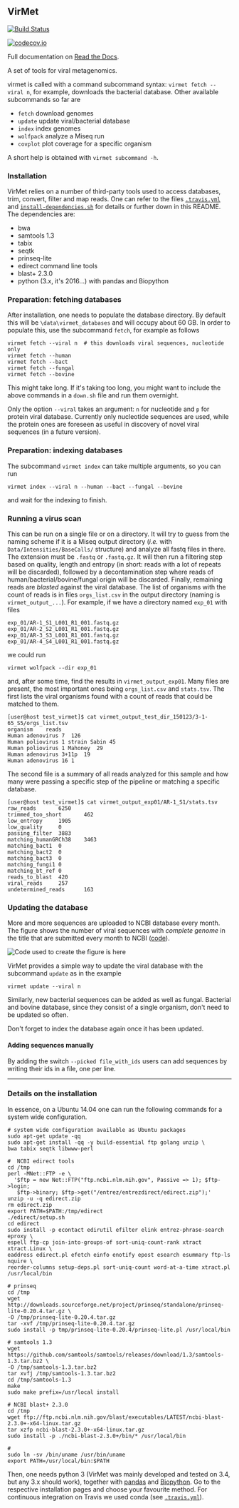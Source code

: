 VirMet
------

[![Build Status](https://travis-ci.org/ozagordi/VirMet.svg?branch=master)](https://travis-ci.org/ozagordi/VirMet)

[![codecov.io](https://codecov.io/github/ozagordi/VirMet/coverage.svg?branch=master)](https://codecov.io/github/ozagordi/VirMet?branch=master)

Full documentation on [Read the Docs](http://virmet.rtfd.org/en/latest/).

A set of tools for viral metagenomics.

virmet is called with a command subcommand
syntax: `virmet fetch --viral n`, for example, downloads the bacterial
database. Other available subcommands so far are

- `fetch`               download genomes
- `update`              update viral/bacterial database
- `index`               index genomes
- `wolfpack`            analyze a Miseq run
- `covplot`             plot coverage for a specific organism


A short help is obtained with `virmet subcommand -h`.

### Installation
VirMet relies on a number of third-party tools used to access databases, trim,
convert, filter and map reads. One can refer to the files [`.travis.yml`](./.travis.yml)
and [`install-dependencies.sh`](./install-dependencies.sh) for details or
further down in this README.
The dependencies are:

- bwa
- samtools 1.3
- tabix
- seqtk
- prinseq-lite
- edirect command line tools
- blast+ 2.3.0
- python (3.x, it's 2016...) with pandas and Biopython


### Preparation: fetching databases

After installation, one needs to populate the database directory. By default
this will be `\data\virmet_databases` and will occupy about 60 GB. In order to
populate this, use the subcommand `fetch`, for example as follows

    virmet fetch --viral n  # this downloads viral sequences, nucleotide only
    virmet fetch --human
    virmet fetch --bact
    virmet fetch --fungal
    virmet fetch --bovine

This might take long. If it's taking too long, you might want to include the
above commands in a `down.sh` file and run them overnight.

Only the option `--viral` takes an argument: `n` for nucleotide and `p` for
protein viral database. Currently only nucleotide sequences are used, while the
protein ones are foreseen as useful in discovery of novel viral sequences
(in a future version).


### Preparation: indexing databases

The subcommand `virmet index` can take multiple arguments, so you can run

    virmet index --viral n --human --bact --fungal --bovine

and wait for the indexing to finish.


### Running a virus scan

This can be run on a single file or on a directory. It will try to guess from
the naming scheme if it is a Miseq output directory (_i.e._ with
`Data/Intensities/BaseCalls/` structure) and analyze all fastq files in there.
The extension must be `.fastq` or `.fastq.gz`. It will then run a filtering
step based on quality, length and entropy (in short: reads with a lot of
repeats will be discarded), followed by a decontamination step where reads
of human/bacterial/bovine/fungal origin will be discarded. Finally, remaining
reads are _blasted_ against the viral database. The list of organisms with the
count of reads is in files `orgs_list.csv` in the output directory
(naming is `virmet_output_...`). For example, if we have a directory named
`exp_01` with files

    exp_01/AR-1_S1_L001_R1_001.fastq.gz
    exp_01/AR-2_S2_L001_R1_001.fastq.gz
    exp_01/AR-3_S3_L001_R1_001.fastq.gz
    exp_01/AR-4_S4_L001_R1_001.fastq.gz

we could run

    virmet wolfpack --dir exp_01

and, after some time, find the results in `virmet_output_exp01`. Many files are
present, the most important ones being `orgs_list.csv` and `stats.tsv`. The
first lists the viral organisms found with a count of reads that could be
matched to them.

    [user@host test_virmet]$ cat virmet_output_test_dir_150123/3-1-65_S5/orgs_list.tsv
    organism	reads
    Human adenovirus 7	126
    Human poliovirus 1 strain Sabin	45
    Human poliovirus 1 Mahoney	29
    Human adenovirus 3+11p	19
    Human adenovirus 16	1

The second file is a summary of all reads analyzed for this sample and how many
were passing a specific step of the pipeline or matching a specific database.

    [user@host test_virmet]$ cat virmet_output_exp01/AR-1_S1/stats.tsv
    raw_reads       6250
    trimmed_too_short       462
    low_entropy     1905
    low_quality     0
    passing_filter  3883
    matching_humanGRCh38    3463
    matching_bact1  0
    matching_bact2  0
    matching_bact3  0
    matching_fungi1 0
    matching_bt_ref 0
    reads_to_blast  420
    viral_reads     257
    undetermined_reads      163


### Updating the database

More and more sequences are uploaded to NCBI database every month. The figure
shows the number of viral sequences with _complete genome_ in the title
that are submitted every month to NCBI ([code](https://gist.github.com/ozagordi/c1e1c4158ab4e94e4683)).

![Code used to create the figure is [here](https://gist.github.com/ozagordi/c1e1c4158ab4e94e4683)](./viral_genomes.png "NCBI complete viral genomes per month")

VirMet provides a simple way to update the viral database with the subcommand
`update` as in the example

    virmet update --viral n

Similarly, new bacterial sequences can be added as well as fungal. Bacterial
and bovine database, since they consist of a single organism, don't need to be
updated so often.

Don't forget to index the database again once it has been updated.

#### Adding sequences manually

By adding the switch `--picked file_with_ids` users can add sequences by
writing their ids in a file, one per line.

----

### Details on the installation
In essence, on a Ubuntu 14.04 one can run the following commands for a system wide
configuration.

    # system wide configuration available as Ubuntu packages
    sudo apt-get update -qq
    sudo apt-get install -qq -y build-essential ftp golang unzip \
    bwa tabix seqtk libwww-perl

    #  NCBI edirect tools
    cd /tmp
    perl -MNet::FTP -e \
      '$ftp = new Net::FTP("ftp.ncbi.nlm.nih.gov", Passive => 1); $ftp->login;
       $ftp->binary; $ftp->get("/entrez/entrezdirect/edirect.zip");'
    unzip -u -q edirect.zip
    rm edirect.zip
    export PATH=$PATH:/tmp/edirect
    ./edirect/setup.sh
    cd edirect
    sudo install -p econtact edirutil efilter elink entrez-phrase-search eproxy \
    espell ftp-cp join-into-groups-of sort-uniq-count-rank xtract xtract.Linux \
    eaddress edirect.pl efetch einfo enotify epost esearch esummary ftp-ls nquire \
    reorder-columns setup-deps.pl sort-uniq-count word-at-a-time xtract.pl /usr/local/bin

    # prinseq
    cd /tmp
    wget http://downloads.sourceforge.net/project/prinseq/standalone/prinseq-lite-0.20.4.tar.gz \
    -O /tmp/prinseq-lite-0.20.4.tar.gz
    tar -xvf /tmp/prinseq-lite-0.20.4.tar.gz
    sudo install -p tmp/prinseq-lite-0.20.4/prinseq-lite.pl /usr/local/bin

    # samtools 1.3
    wget https://github.com/samtools/samtools/releases/download/1.3/samtools-1.3.tar.bz2 \
    -O /tmp/samtools-1.3.tar.bz2
    tar xvfj /tmp/samtools-1.3.tar.bz2
    cd /tmp/samtools-1.3
    make
    sudo make prefix=/usr/local install

    # NCBI blast+ 2.3.0
    cd /tmp
    wget ftp://ftp.ncbi.nlm.nih.gov/blast/executables/LATEST/ncbi-blast-2.3.0+-x64-linux.tar.gz
    tar xzfp ncbi-blast-2.3.0+-x64-linux.tar.gz
    sudo install -p ./ncbi-blast-2.3.0+/bin/* /usr/local/bin

    #
    sudo ln -sv /bin/uname /usr/bin/uname
    export PATH=/usr/local/bin:$PATH

Then, one needs python 3 (VirMet was mainly developed and tested on 3.4, but
any 3.x should work), together with [pandas](http://pandas.pydata.org) and
[Biopython](http://biopython.org/wiki/Main_Page). Go to the respective
installation pages and choose your favourite method. For continuous
integration on Travis we used conda (see [`.travis.yml`](./.travis.yml)).
